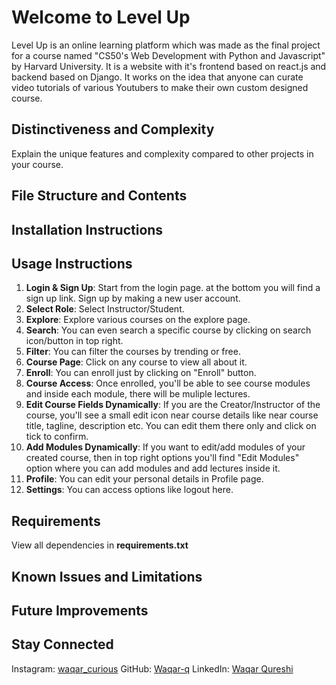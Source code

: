 # Welcome to Level Up
Level Up is an online learning platform which was made as the final project for a course named "CS50's Web Development with Python and Javascript" by Harvard University. It is a website with it's frontend based on react.js and backend based on Django. It works on the idea that anyone can curate video tutorials of various Youtubers to make their own custom designed course.

## Distinctiveness and Complexity  
Explain the unique features and complexity compared to other projects in your course.

## File Structure and Contents  


## Installation Instructions  


## Usage Instructions  
1. **Login & Sign Up**: Start from the login page. at the bottom you will find a sign up link. Sign up by making a new user account.
2. **Select Role**: Select Instructor/Student.
3. **Explore**: Explore various courses on the explore page.
4. **Search**: You can even search a specific course by clicking on search icon/button in top right.
5. **Filter**: You can filter the courses by trending or free.
5. **Course Page**: Click on any course to view all about it.
6. **Enroll**: You can enroll just by clicking on "Enroll" button.
7. **Course Access**: Once enrolled, you'll be able to see course modules and inside each module, there will be muliple lectures.
8. **Edit Course Fields Dynamically**: If you are the Creator/Instructor of the course, you'll see a small edit icon near course details like near course title, tagline, description etc. You can edit them there only and click on tick to confirm.
9. **Add Modules Dynamically**: If you want to edit/add modules of your created course, then in top right options you'll find "Edit Modules" option where you can add modules and add lectures inside it.
10. **Profile**: You can edit your personal details in Profile page.
11. **Settings**: You can access options like logout here.

## Requirements  
View all dependencies in **requirements.txt**

## Known Issues and Limitations

## Future Improvements

## Stay Connected
Instagram: [waqar_curious](https://www.instagram.com/waqar_curious)
GitHub: [Waqar-q](https://www.github.com/Waqar-q)
LinkedIn: [Waqar Qureshi](https://www.linkedin.com/in/mrwaqarqureshi/)
